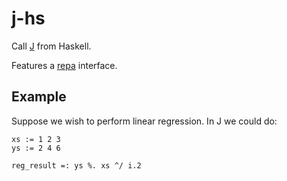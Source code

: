 # j-hs

Call [J](https://www.jsoftware.com) from Haskell.

Features a [repa](https://hackage.haskell.org/package/repa) interface.

## Example

Suppose we wish to perform linear regression. In J we could do:

```
xs := 1 2 3
ys := 2 4 6

reg_result =: ys %. xs ^/ i.2
```
